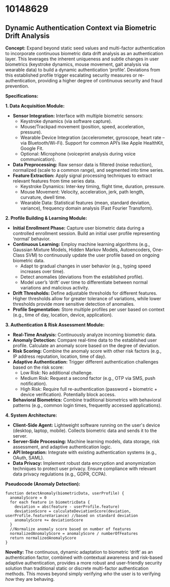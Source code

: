 # 10148629

## Dynamic Authentication Context via Biometric Drift Analysis

**Concept:** Expand beyond static seed values and multi-factor authentication to incorporate continuous biometric data drift analysis as an authentication layer. This leverages the inherent uniqueness and subtle changes in user biometrics (keystroke dynamics, mouse movement, gait analysis via wearable data) to build a dynamic authentication ‘profile’. Deviations from this established profile trigger escalating security measures or re-authentication, providing a higher degree of continuous security and fraud prevention.

**Specifications:**

**1. Data Acquisition Module:**

*   **Sensor Integration:** Interface with multiple biometric sensors:
    *   Keystroke dynamics (via software capture).
    *   Mouse/Trackpad movement (position, speed, acceleration, pressure).
    *   Wearable Device Integration (accelerometer, gyroscope, heart rate – via Bluetooth/Wi-Fi).  Support for common API’s like Apple HealthKit, Google Fit.
    *   Optional: Microphone (voiceprint analysis during voice communication).
*   **Data Preprocessing:** Raw sensor data is filtered (noise reduction), normalized (scale to a common range), and segmented into time series.
*   **Feature Extraction:** Apply signal processing techniques to extract relevant features from time series data.
    *   Keystroke Dynamics: Inter-key timing, flight time, duration, pressure.
    *   Mouse Movement: Velocity, acceleration, jerk, path length, curvature, dwell time.
    *   Wearable Data: Statistical features (mean, standard deviation, variance), frequency domain analysis (Fast Fourier Transform).

**2. Profile Building & Learning Module:**

*   **Initial Enrollment Phase:** Capture user biometric data during a controlled enrollment session. Build an initial user profile representing ‘normal’ behavior.
*   **Continuous Learning:** Employ machine learning algorithms (e.g., Gaussian Mixture Models, Hidden Markov Models, Autoencoders, One-Class SVM) to continuously update the user profile based on ongoing biometric data.
    *   Adapt to gradual changes in user behavior (e.g., typing speed increases over time).
    *   Detect anomalies (deviations from the established profile).
    *   Model user’s ‘drift’ over time to differentiate between normal variations and malicious activity.
*   **Drift Thresholds:** Define adjustable thresholds for different features.  Higher thresholds allow for greater tolerance of variations, while lower thresholds provide more sensitive detection of anomalies.
*   **Profile Segmentation:** Store multiple profiles per user based on context (e.g., time of day, location, device, application).

**3. Authentication & Risk Assessment Module:**

*   **Real-Time Analysis:** Continuously analyze incoming biometric data.
*   **Anomaly Detection:** Compare real-time data to the established user profile.  Calculate an anomaly score based on the degree of deviation.
*   **Risk Scoring:** Combine the anomaly score with other risk factors (e.g., IP address reputation, location, time of day).
*   **Adaptive Authentication:** Trigger different authentication challenges based on the risk score:
    *   Low Risk: No additional challenge.
    *   Medium Risk: Request a second factor (e.g., OTP via SMS, push notification).
    *   High Risk:  Require full re-authentication (password + biometric + device verification).  Potentially block access.
*   **Behavioral Biometrics:** Combine traditional biometrics with behavioral patterns (e.g., common login times, frequently accessed applications).

**4. System Architecture:**

*   **Client-Side Agent:** Lightweight software running on the user's device (desktop, laptop, mobile). Collects biometric data and sends it to the server.
*   **Server-Side Processing:** Machine learning models, data storage, risk assessment, and adaptive authentication logic.
*   **API Integration:** Integrate with existing authentication systems (e.g., OAuth, SAML).
*   **Data Privacy:** Implement robust data encryption and anonymization techniques to protect user privacy.  Ensure compliance with relevant data privacy regulations (e.g., GDPR, CCPA).

**Pseudocode (Anomaly Detection):**

```
function detectAnomaly(biometricData, userProfile) {
  anomalyScore = 0
  for each feature in biometricData {
    deviation = abs(feature - userProfile.feature)
    deviationScore = calculateDeviationScore(deviation, userProfile.featureVariance) //based on standard deviation
    anomalyScore += deviationScore
  }
  //Normalize anomaly score based on number of features
  normalizedAnomalyScore = anomalyScore / numberOfFeatures
  return normalizedAnomalyScore
}
```

**Novelty:** The continuous, dynamic adaptation to biometric ‘drift’ as an authentication factor, combined with contextual awareness and risk-based adaptive authentication, provides a more robust and user-friendly security solution than traditional static or discrete multi-factor authentication methods. This moves beyond simply verifying *who* the user is to verifying *how* they are behaving.